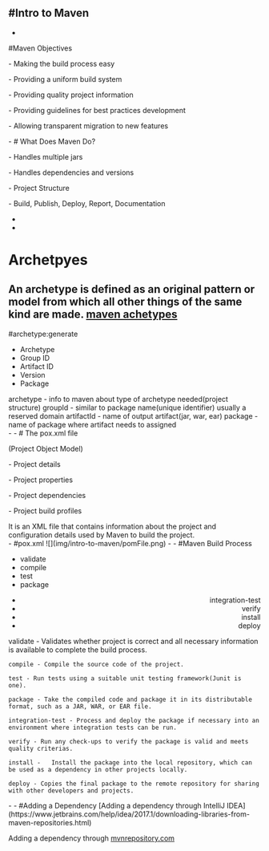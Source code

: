 #Intro to Maven
-
-
#Maven Objectives
  <p class="fragment fade-up">- Making the build process easy</p>
  <p class="fragment fade-up">- Providing a uniform build system</p>
  <p class="fragment fade-up">- Providing quality project information</p>
  <p class="fragment fade-up">- Providing guidelines for best practices development</p>
  <p class="fragment fade-up">- Allowing transparent migration to new features</p>
-
# What Does Maven Do?
  <p class="fragment fade-up">- Handles multiple jars</p>
  <p class="fragment fade-up">- Handles dependencies and versions</p>
  <p class="fragment fade-up">- Project Structure</p>
  <p class="fragment fade-up">- Build, Publish, Deploy, Report, Documentation</p>

-
-
# Archetpyes
  An archetype is defined as an original pattern or model from which all other things of the same kind are made.
  <a href="https://maven.apache.org/guides/introduction/introduction-to-archetypes.html">maven achetypes</a>
-
#archetype:generate
  <ul>
    <li>Archetype</li>
    <li>Group ID</li>
    <li>Artifact ID</li>
    <li>Version</li>
    <li>Package</li>
  </ul>
  <aside class="notes">
    archetype - info to maven about type of archetype needed(project structure)
    groupId - similar to package name(unique identifier) usually a reserved domain
    artifactId - name of output artifact(jar, war, ear)
    package - name of package where artifact needs to assigned
  </aside>
-
-
# The pox.xml file
  <p class="fragment fade-up">(Project Object Model)</p>
  <p class="fragment fade-up">- Project details</p>
  <p class="fragment fade-up">- Project properties</p>
  <p class="fragment fade-up">- Project dependencies</p>
  <p class="fragment fade-up">- Project build profiles</p>
  <aside class="notes">
    It is an XML file that contains information about the project and configuration details used by Maven to build the project.
  </aside>
-
#pox.xml
  ![](img/intro-to-maven/pomFile.png)
-
-
#Maven Build Process
  <ul align="left">
    <li>validate</li>
    <li>compile</li>
    <li>test</li>
    <li>package</li>
  </ul>
  <ul align="right">
    <li>integration-test</li>
    <li>verify</li>
    <li>install</li>
    <li>deploy</li>
  </ul>
  <aside class="notes">
    validate - Validates whether project is correct and all necessary information is available to complete the build process.

    compile - Compile the source code of the project.

    test - Run tests using a suitable unit testing framework(Junit is one).

    package - Take the compiled code and package it in its distributable format, such as a JAR, WAR, or EAR file.

    integration-test - Process and deploy the package if necessary into an environment where integration tests can be run.

    verify - Run any check-ups to verify the package is valid and meets quality criterias.

    install - 	Install the package into the local repository, which can be used as a dependency in other projects locally.

    deploy - Copies the final package to the remote repository for sharing with other developers and projects.
  </aside>
-
-
#Adding a Dependency
[Adding a dependency through IntelliJ IDEA](https://www.jetbrains.com/help/idea/2017.1/downloading-libraries-from-maven-repositories.html)

Adding a dependency through [mvnrepository.com](https://mvnrepository.com/artifact/org.slf4j/slf4j-api/1.7.22)
